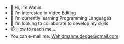 - 👋 Hi, I’m Wahid.
- 👀 I’m interested in Video Editing 
- 🌱 I’m currently learning Programming Languages
- 💞️ I’m looking to collaborate to develop my skills
- 📫 How to reach me ...
- You can e-mail me: Wahidmahmudedge@gmail.com
